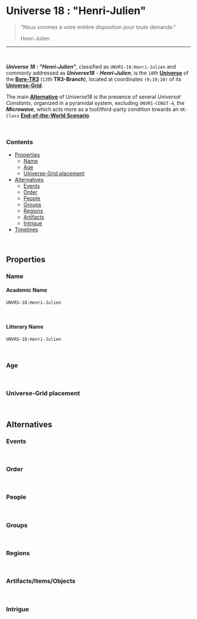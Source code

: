 # Universe 18 : "Henri-Julien"

> "Nous sommes à votre entière disposition pour toute demande."
> 
> Henri Julien

---

&nbsp;

**_Universe 18 : "Henri-Julien"_**, classified as `UNVRS-18:Henri-Julien` and commonly addressed as **_Universe18_** - **_Henri-Julien_**, is the `18`th [**Universe**](../../../../../../../../../../../_CNCPTs/UNVRS/cncpt-unvrs.md) of the [**Bore-TR3**](../../../../../../../BoreTr3/boreTr3-self.md) (`13`th **TR3-Branch**), located at  coordinates `(9;19;10)` of its [**Universe-Grid**](../../../../../../../../../../_CNCPTs/UNVRS/unvrs-grid/cncpt-unvrsGrid.md).

The main [**Alternative**](../../../../../../../../../../../_CNCPTs/UNVRS/cncpt-alt.md) of Universe18 is the presence of several *Universal Constants*, organized in a pyramidal system, excluding `UNVRS-CONST-4`, the **_Microwave_**, which acts more as a tool/third-party condition towards an `XK-Class` [**End-of-the-World Scenario**](../../../../../../../../../../_CNCPTs/UNVRS/eotw-Scenario/cncpt-eotw-Scenario.md).

&nbsp;

### Contents

- [Properties](#properties)
    - [Name](#name)
    - [Age](#age)
    - [Universe-Grid placement](#universe-grid-placement)
- [Alternatives](#alternatives)
    - [Events](#events)
    - [Order](#order)
    - [People](#people)
    - [Groups](#groups)
    - [Regions](#regions)
    - [Artifacts](#artifactsitemsobjects)
    - [Intrigue](#intrigue)
- [Timelines](#timelines)

&nbsp;

## Properties

### Name

#### Academic Name
```
UNVRS-18:Henri-Julien
```

&nbsp;

#### Litterary Name
```
UNVRS-18:Henri-Julien
```

&nbsp;

### Age

&nbsp;

### Universe-Grid placement

&nbsp;

## Alternatives

### Events

&nbsp;

### Order

&nbsp;

### People

&nbsp;

### Groups

&nbsp;

### Regions

&nbsp;

### Artifacts/Items/Objects

&nbsp;

### Intrigue